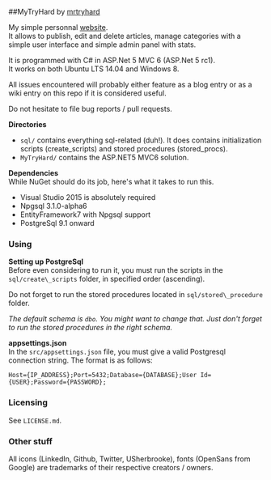 ##MyTryHard
by [mrtryhard](https://github.com/mrtryhard)
  
My simple personnal [website](https://www.mrtryhard.info/).  
It allows to publish, edit and delete articles, manage categories with a
simple user interface and simple admin panel with stats.
  
It is programmed with C# in ASP.Net 5 MVC 6 (ASP.Net 5 rc1).  
It works on both Ubuntu LTS 14.04 and Windows 8.  
  
All issues encountered will probably either feature as a blog entry or as a wiki entry on this repo
if it is considered useful.

Do not hesitate to file bug reports / pull requests.

**Directories**  
 
* `sql/` contains everything sql-related (duh!). It does contains initialization scripts (create\_scripts) and stored procedures (stored\_procs).   
* `MyTryHard/` contains the ASP.NET5 MVC6 solution. 

**Dependencies**  
While NuGet should do its job, here's what it takes to run this.  

* Visual Studio 2015 is absolutely required  
* Npgsql 3.1.0-alpha6
* EntityFramework7 with Npgsql support
* PostgreSql 9.1 onward  

### Using
**Setting up PostgreSql**  
Before even considering to run it, you must run the scripts in the `sql/create\_scripts` folder, 
in specified order (ascending).  
  
Do not forget to run the stored procedures located in `sql/stored\_procedure` folder. 

*The default schema is `dbo`. You might want to change that. Just don't forget to run the stored
procedures in the right schema.*

**appsettings.json**  
In the `src/appsettings.json` file, you must give a valid Postgresql connection string.  The format
is as follows:  
```
Host={IP_ADDRESS};Port=5432;Database={DATABASE};User Id={USER};Password={PASSWORD};
```

### Licensing
See `LICENSE.md`.


### Other stuff
All icons (LinkedIn, Github, Twitter, USherbrooke), fonts (OpenSans from Google) are trademarks of their respective creators / owners. 
